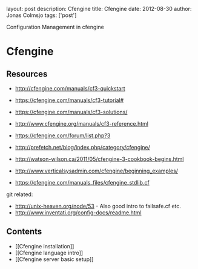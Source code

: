 layout: post
description: Cfengine
title: Cfengine
date: 2012-08-30
author: Jonas Colmsjo
tags: ['post']

Configuration Management in cfengine





# Cfengine

## Resources

 * http://cfengine.com/manuals/cf3-quickstart
 * https://cfengine.com/manuals/cf3-tutorial#
 * https://cfengine.com/manuals/cf3-solutions/
 * http://www.cfengine.org/manuals/cf3-reference.html
 * https://cfengine.com/forum/list.php?3
 * http://prefetch.net/blog/index.php/category/cfengine/
 * http://watson-wilson.ca/2011/05/cfengine-3-cookbook-begins.html
 * http://www.verticalsysadmin.com/cfengine/beginning_examples/

 * https://cfengine.com/manuals_files/cfengine_stdlib.cf

git related:
 * http://unix-heaven.org/node/53 - Also good intro to failsafe.cf etc.
 * http://www.inventati.org/config-docs/readme.html


## Contents

* [[Cfengine installation]]
* [[Cfengine language intro]]
* [[Cfengine server basic setup]]



